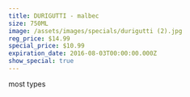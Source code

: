```yaml
---
title: DURIGUTTI - malbec
size: 750ML
image: /assets/images/specials/durigutti (2).jpg
reg_price: $14.99
special_price: $10.99
expiration_date: 2016-08-03T00:00:00.000Z
show_special: true
---
```



most types